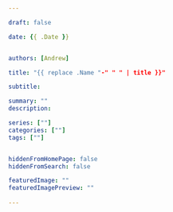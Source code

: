 ```yaml
---

draft: false

date: {{ .Date }}


authors: [Andrew]

title: "{{ replace .Name "-" " " | title }}"

subtitle: 

summary: ""
description: 

series: [""]
categories: [""]
tags: [""]


hiddenFromHomePage: false
hiddenFromSearch: false

featuredImage: ""
featuredImagePreview: ""
    
---
```


